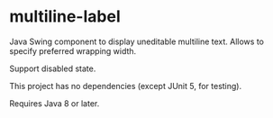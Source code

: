 # multiline-label

Java Swing component to display uneditable multiline text. Allows to specify preferred wrapping width.

Support disabled state.

This project has no dependencies (except JUnit 5, for testing).

Requires Java 8 or later.
